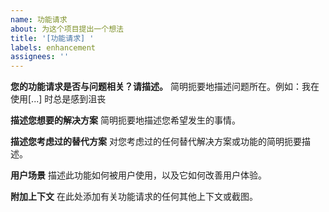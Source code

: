 ```yaml
---
name: 功能请求
about: 为这个项目提出一个想法
title: '[功能请求] '
labels: enhancement
assignees: ''
---
```


**您的功能请求是否与问题相关？请描述。**
简明扼要地描述问题所在。例如：我在使用[...] 时总是感到沮丧

**描述您想要的解决方案**
简明扼要地描述您希望发生的事情。

**描述您考虑过的替代方案**
对您考虑过的任何替代解决方案或功能的简明扼要描述。

**用户场景**
描述此功能如何被用户使用，以及它如何改善用户体验。

**附加上下文**
在此处添加有关功能请求的任何其他上下文或截图。
